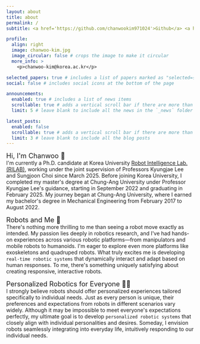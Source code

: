 ```yaml
---
layout: about
title: about
permalink: /
subtitle: <a href='https://github.com/chanwookim971024'>Github</a> <a href='https://scholar.google.com/citations?hl=en&user=jPgWvHAAAAAJ'>Google Scholar</a> <a href='#'>CV</a> <a href='https://www.linkedin.com/in/chanwoo-kim-042b102a4/?utm_source=share&utm_campaign=share_via&utm_content=profile&utm_medium=ios_app'>LinkedIn</a>

profile:
  align: right
  image: chanwoo-kim.jpg
  image_circular: false # crops the image to make it circular
  more_info: >
    <p>chanwoo-kim@korea.ac.kr</p>

selected_papers: true # includes a list of papers marked as "selected={true}"
social: false # includes social icons at the bottom of the page

announcements:
  enabled: true # includes a list of news items
  scrollable: true # adds a vertical scroll bar if there are more than 3 news items
  limit: 5 # leave blank to include all the news in the `_news` folder

latest_posts:
  enabled: false
  scrollable: true # adds a vertical scroll bar if there are more than 3 new posts items
  limit: 3 # leave blank to include all the blog posts
---
```

<span style='font-size: 1.3em;'>Hi, I'm Chanwoo 👋</span><br>
I'm currently a Ph.D. candidate at Korea University <a href='https://sites.google.com/view/sungjoon-choi/home'>Robot Intelligence Lab. (RILAB)</a>, working under the joint supervision of Professors Kyungjae Lee and Sungjoon Choi since March 2025. Before joining Korea University, I completed my master's degree at Chung-Ang University under Professor Kyungjae Lee's guidance, starting in September 2022 and graduating in February 2025. My journey began at Chung-Ang University, where I earned my bachelor's degree in Mechanical Engineering from February 2017 to August 2022.

<span style='font-size: 1.3em;'>Robots and Me 🦾</span><br>
There's nothing more thrilling to me than seeing a robot move exactly as intended. My passion lies deeply in robotics research, and I've had hands-on experiences across various robotic platforms—from manipulators and mobile robots to humanoids. I'm eager to explore even more platforms like exoskeletons and quadruped robots. What truly excites me is developing `real-time robotic systems` that dynamically interact and adapt based on human responses. To me, there's something uniquely satisfying about creating responsive, interactive robots.

<span style='font-size: 1.3em;'>Personalized Robotics for Everyone 🤖✨</span><br>
I strongly believe robots should offer personalized experiences tailored specifically to individual needs. Just as every person is unique, their preferences and expectations from robots in different scenarios vary widely. Although it may be impossible to meet everyone's expectations perfectly, my ultimate goal is to develop `personalized robotic systems` that closely align with individual personalities and desires. Someday, I envision robots seamlessly integrating into everyday life, intuitively responding to our individual needs.
